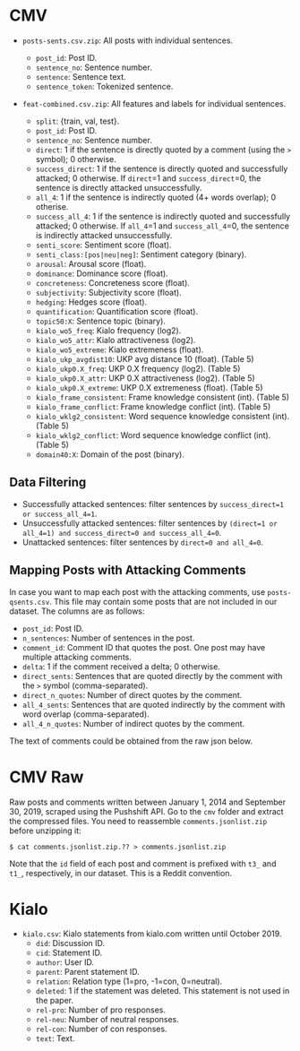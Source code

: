# CMV

* `posts-sents.csv.zip`: All posts with individual sentences.
  * `post_id`: Post ID.
  * `sentence_no`: Sentence number.
  * `sentence`: Sentence text.
  * `sentence_token`: Tokenized sentence.

* `feat-combined.csv.zip`: All features and labels for individual sentences.
  * `split`: {train, val, test}.
  * `post_id`: Post ID.
  * `sentence_no`: Sentence number.
  * `direct`: 1 if the sentence is directly quoted by a comment (using the `>` symbol); 0 otherwise.
  * `success_direct`: 1 if the sentence is directly quoted and successfully attacked; 0 otherwise. If `direct`=1 and `success_direct`=0, the sentence is directly attacked unsuccessfully.
  * `all_4`: 1 if the sentence is indirectly quoted (4+ words overlap); 0 otherise.
  * `success_all_4`: 1 if the sentence is indirectly quoted and successfully attacked; 0 otherwise. If `all_4`=1 and `success_all_4`=0, the sentence is indirectly attacked unsuccessfully. 
  * `senti_score`: Sentiment score (float).
  * `senti_class:[pos|neu|neg]`: Sentiment category (binary).
  * `arousal`: Arousal score (float).
  * `dominance`: Dominance score (float).
  * `concreteness`: Concreteness score (float).
  * `subjectivity`: Subjectivity score (float).
  * `hedging`: Hedges score (float).
  * `quantification`: Quantification score (float).
  * `topic50:X`: Sentence topic (binary).
  * `kialo_wo5_freq`: Kialo frequency (log2).
  * `kialo_wo5_attr`: Kialo attractiveness (log2).
  * `kialo_wo5_extreme`: Kialo extremeness (float).
  * `kialo_ukp_avgdist10`: UKP avg distance 10 (float). (Table 5)
  * `kialo_ukp0.X_freq`: UKP 0.X frequency (log2). (Table 5)
  * `kialo_ukp0.X_attr`: UKP 0.X attractiveness (log2). (Table 5)
  * `kialo_ukp0.X_extreme`: UKP 0.X extremeness (float). (Table 5)
  * `kialo_frame_consistent`: Frame knowledge consistent (int). (Table 5)
  * `kialo_frame_conflict`: Frame knowledge conflict (int). (Table 5)
  * `kialo_wklg2_consistent`: Word sequence knowledge consistent (int). (Table 5)
  * `kialo_wklg2_conflict`: Word sequence knowledge conflict (int). (Table 5)
  * `domain40:X`: Domain of the post (binary).


## Data Filtering
* Successfully attacked sentences: filter sentences by `success_direct=1 or success_all_4=1`.
* Unsuccessfully attacked sentences: filter sentences by `(direct=1 or all_4=1) and success_direct=0 and success_all_4=0`.
* Unattacked sentences: filter sentences by `direct=0 and all_4=0`.

## Mapping Posts with Attacking Comments
In case you want to map each post with the attacking comments, use `posts-qsents.csv`.
This file may contain some posts that are not included in our dataset.
The columns are as follows:
* `post_id`: Post ID.
* `n_sentences`: Number of sentences in the post.
* `comment_id`: Comment ID that quotes the post. One post may have multiple attacking comments.
* `delta`: 1 if the comment received a delta; 0 otherwise.
* `direct_sents`: Sentences that are quoted directly by the comment with the `>` symbol (comma-separated).
* `direct_n_quotes`: Number of direct quotes by the comment.
* `all_4_sents`: Sentences that are quoted indirectly by the comment with word overlap (comma-separated).
* `all_4_n_quotes`: Number of indirect quotes by the comment.

The text of comments could be obtained from the raw json below.


# CMV Raw 
Raw posts and comments written between January 1, 2014 and September 30, 2019, scraped using the Pushshift API. Go to the `cmv` folder and extract the compressed files. You need to reassemble `comments.jsonlist.zip` before unzipping it:
```
$ cat comments.jsonlist.zip.?? > comments.jsonlist.zip
```
Note that the `id` field of each post and comment is prefixed with `t3_` and `t1_`, respectively, in our dataset. This is a Reddit convention.


# Kialo
* `kialo.csv`: Kialo statements from kialo.com written until October 2019.
  * `did`: Discussion ID.
  * `cid`: Statement ID.
  * `author`: User ID.
  * `parent`: Parent statement ID.
  * `relation`: Relation type (1=pro, -1=con, 0=neutral).
  * `deleted`: 1 if the statement was deleted. This statement is not used in the paper.
  * `rel-pro`: Number of pro responses.
  * `rel-neu`: Number of neutral responses.
  * `rel-con`: Number of con responses.
  * `text`: Text.
